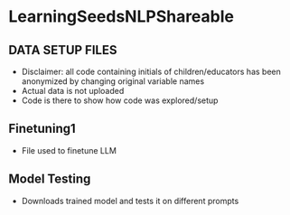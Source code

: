 # LearningSeedsNLPShareable

## DATA SETUP FILES
* Disclaimer: all code containing initials of children/educators has been anonymized by changing original variable names
* Actual data is not uploaded
* Code is there to show how code was explored/setup

## Finetuning1
* File used to finetune LLM

## Model Testing
* Downloads trained model and tests it on different prompts
